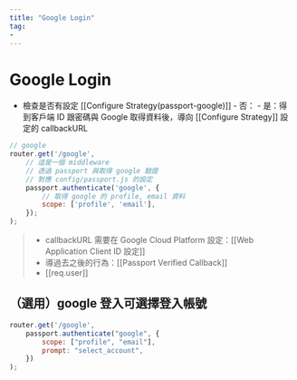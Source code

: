 ```yaml
---
title: "Google Login"
tag: 
- 
---
```

# Google Login

- 檢查是否有設定 [[Configure Strategy(passport-google)]]
		- 否：
		- 是：得到客戶端 ID 跟密碼與 Google 取得資料後，導向 [[Configure Strategy]] 設定的 callbackURL
```js
// google
router.get('/google',
	// 這是一個 middleware
	// 透過 passport 與取得 google 驗證
	// 對應 config/passport.js 的設定
	passport.authenticate('google', {
		// 取得 google 的 profile, email 資料
		scope: ['profile', 'email'],
	});
);
```
> - callbackURL 需要在	Google Cloud Platform 設定：[[Web Application Client ID 設定]]
> - 導過去之後的行為：[[Passport Verified Callback]]
>- [[req.user]]

## （選用）google 登入可選擇登入帳號
```js
router.get('/google',
	passport.authenticate("google", {
		scope: ["profile", "email"],
		prompt: "select_account",
	})
);
```